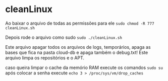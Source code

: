 # cleanLinux

Ao baixar o arquivo de todas as permissões para ele `sudo chmod -R 777 cleanLinux.sh`

Depois rode o arquivo como sudo `sudo ./cleanLinux.sh`

Este arquivo apagar todos os arquivos de logs, temporários, apaga as bases que fica na pasta cloud-db e apaga também o debug.txt!
Este arquivo limpa os repositórios e o APT.

caso queira limpar o cache da memório RAM execute os comandos `sudo su` após colocar a senha execute `echo 3 > /proc/sys/vm/drop_caches`
